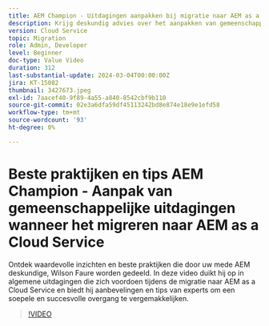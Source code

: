 ```yaml
---
title: AEM Champion - Uitdagingen aanpakken bij migratie naar AEM as a Cloud Service
description: Krijg deskundig advies over het aanpakken van gemeenschappelijke uitdagingen wanneer het migreren naar AEM as a Cloud Service van AEM kampioen Wilson Faure.
version: Cloud Service
topic: Migration
role: Admin, Developer
level: Beginner
doc-type: Value Video
duration: 312
last-substantial-update: 2024-03-04T00:00:00Z
jira: KT-15082
thumbnail: 3427673.jpeg
exl-id: 7aacef40-9f89-4a55-a840-8542cbf9b110
source-git-commit: 02e3a6dfa59df45113242bd8e874e18e9e1efd58
workflow-type: tm+mt
source-wordcount: '93'
ht-degree: 0%

---
```


# Beste praktijken en tips AEM Champion - Aanpak van gemeenschappelijke uitdagingen wanneer het migreren naar AEM as a Cloud Service

Ontdek waardevolle inzichten en beste praktijken die door uw mede AEM deskundige, Wilson Faure worden gedeeld. In deze video duikt hij op in algemene uitdagingen die zich voordoen tijdens de migratie naar AEM as a Cloud Service en biedt hij aanbevelingen en tips van experts om een soepele en succesvolle overgang te vergemakkelijken.

>[!VIDEO](https://video.tv.adobe.com/v/3427673/?learn=on)
